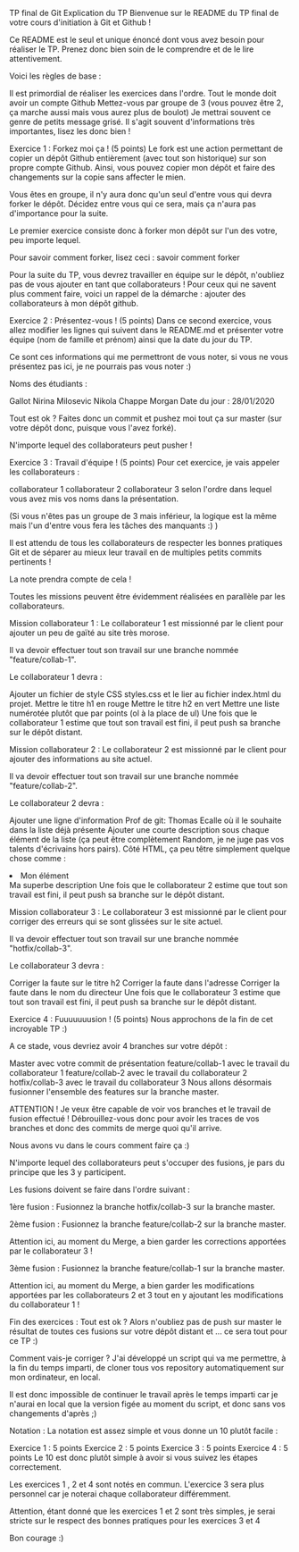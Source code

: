 TP final de Git
Explication du TP
Bienvenue sur le README du TP final de votre cours d'initiation à Git et Github !

Ce README est le seul et unique énoncé dont vous avez besoin pour réaliser le TP. Prenez donc bien soin de le comprendre et de le lire attentivement.

Voici les règles de base :

Il est primordial de réaliser les exercices dans l'ordre.
Tout le monde doit avoir un compte Github
Mettez-vous par groupe de 3 (vous pouvez être 2, ça marche aussi mais vous aurez plus de boulot)
Je mettrai souvent ce genre de petits message grisé. Il s'agit souvent d'informations très importantes, lisez les donc bien !

Exercice 1 : Forkez moi ça ! (5 points)
Le fork est une action permettant de copier un dépôt Github entièrement (avec tout son historique) sur son propre compte Github. Ainsi, vous pouvez copier mon dépôt et faire des changements sur la copie sans affecter le mien.

Vous êtes en groupe, il n'y aura donc qu'un seul d'entre vous qui devra forker le dépôt. Décidez entre vous qui ce sera, mais ça n'aura pas d'importance pour la suite.

Le premier exercice consiste donc à forker mon dépôt sur l'un des votre, peu importe lequel.

Pour savoir comment forker, lisez ceci : savoir comment forker

Pour la suite du TP, vous devrez travailler en équipe sur le dépôt, n'oubliez pas de vous ajouter en tant que collaborateurs ! Pour ceux qui ne savent plus comment faire, voici un rappel de la démarche : ajouter des collaborateurs à mon dépôt github.

Exercice 2 : Présentez-vous ! (5 points)
Dans ce second exercice, vous allez modifier les lignes qui suivent dans le README.md et présenter votre équipe (nom de famille et prénom) ainsi que la date du jour du TP.

Ce sont ces informations qui me permettront de vous noter, si vous ne vous présentez pas ici, je ne pourrais pas vous noter :)

Noms des étudiants :

Gallot Nirina
Milosevic Nikola
Chappe Morgan
Date du jour :  28/01/2020

Tout est ok ? Faites donc un commit et pushez moi tout ça sur master (sur votre dépôt donc, puisque vous l'avez forké).

N'importe lequel des collaborateurs peut pusher !

Exercice 3 : Travail d'équipe ! (5 points)
Pour cet exercice, je vais appeler les collaborateurs :

collaborateur 1
collaborateur 2
collaborateur 3
selon l'ordre dans lequel vous avez mis vos noms dans la présentation.

(Si vous n'êtes pas un groupe de 3 mais inférieur, la logique est la même mais l'un d'entre vous fera les tâches des manquants :) )

Il est attendu de tous les collaborateurs de respecter les bonnes pratiques Git et de séparer au mieux leur travail en de multiples petits commits pertinents !

La note prendra compte de cela !

Toutes les missions peuvent être évidemment réalisées en parallèle par les collaborateurs.

Mission collaborateur 1 :
Le collaborateur 1 est missionné par le client pour ajouter un peu de gaïté au site très morose.

Il va devoir effectuer tout son travail sur une branche nommée "feature/collab-1".

Le collaborateur 1 devra :

Ajouter un fichier de style CSS styles.css et le lier au fichier index.html du projet.
Mettre le titre h1 en rouge
Mettre le titre h2 en vert
Mettre une liste numérotée plutôt que par points (ol à la place de ul)
Une fois que le collaborateur 1 estime que tout son travail est fini, il peut push sa branche sur le dépôt distant.

Mission collaborateur 2 :
Le collaborateur 2 est missionné par le client pour ajouter des informations au site actuel.

Il va devoir effectuer tout son travail sur une branche nommée "feature/collab-2".

Le collaborateur 2 devra :

Ajouter une ligne d'information Prof de git: Thomas Ecalle où il le souhaite dans la liste déjà présente
Ajouter une courte description sous chaque élément de la liste (ça peut être complètement Random, je ne juge pas vos talents d'écrivains hors pairs).
Côté HTML, ça peu têtre simplement quelque chose comme :

<li>Mon élément</li>
Ma superbe description
Une fois que le collaborateur 2 estime que tout son travail est fini, il peut push sa branche sur le dépôt distant.

Mission collaborateur 3 :
Le collaborateur 3 est missionné par le client pour corriger des erreurs qui se sont glissées sur le site actuel.

Il va devoir effectuer tout son travail sur une branche nommée "hotfix/collab-3".

Le collaborateur 3 devra :

Corriger la faute sur le titre h2
Corriger la faute dans l'adresse
Corriger la faute dans le nom du directeur
Une fois que le collaborateur 3 estime que tout son travail est fini, il peut push sa branche sur le dépôt distant.

Exercice 4 : Fuuuuuuusion ! (5 points)
Nous approchons de la fin de cet incroyable TP :)

A ce stade, vous devriez avoir 4 branches sur votre dépôt :

Master avec votre commit de présentation
feature/collab-1 avec le travail du collaborateur 1
feature/collab-2 avec le travail du collaborateur 2
hotfix/collab-3 avec le travail du collaborateur 3
Nous allons désormais fusionner l'ensemble des features sur la branche master.

ATTENTION ! Je veux être capable de voir vos branches et le travail de fusion effectué ! Débrouillez-vous donc pour avoir les traces de vos branches et donc des commits de merge quoi qu'il arrive.

Nous avons vu dans le cours comment faire ça :)

N'importe lequel des collaborateurs peut s'occuper des fusions, je pars du principe que les 3 y participent.

Les fusions doivent se faire dans l'ordre suivant :

1ère fusion :
Fusionnez la branche hotfix/collab-3 sur la branche master.

2ème fusion :
Fusionnez la branche feature/collab-2 sur la branche master.

Attention ici, au moment du Merge, a bien garder les corrections apportées par le collaborateur 3 !

3ème fusion :
Fusionnez la branche feature/collab-1 sur la branche master.

Attention ici, au moment du Merge, a bien garder les modifications apportées par les collaborateurs 2 et 3 tout en y ajoutant les modifications du collaborateur 1 !

Fin des exercices :
Tout est ok ? Alors n'oubliez pas de push sur master le résultat de toutes ces fusions sur votre dépôt distant et ... ce sera tout pour ce TP :)

Comment vais-je corriger ?
J'ai développé un script qui va me permettre, à la fin du temps imparti, de cloner tous vos repository automatiquement sur mon ordinateur, en local.

Il est donc impossible de continuer le travail après le temps imparti car je n'aurai en local que la version figée au moment du script, et donc sans vos changements d'après ;)

Notation :
La notation est assez simple et vous donne un 10 plutôt facile :

Exercice 1 : 5 points
Exercice 2 : 5 points
Exercice 3 : 5 points
Exercice 4 : 5 points
Le 10 est donc plutôt simple à avoir si vous suivez les étapes correctement.

Les exercices 1 , 2 et 4 sont notés en commun. L'exercice 3 sera plus personnel car je noterai chaque collaborateur différemment.

Attention, étant donné que les exercices 1 et 2 sont très simples, je serai stricte sur le respect des bonnes pratiques pour les exercices 3 et 4

Bon courage :)
